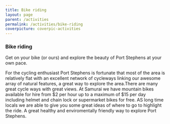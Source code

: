 ```yaml
---
title: Bike riding
layout: page
parent: /activities
permalink: /activities/bike-riding
coverpicture: coverpic-activities
---
```


### Bike riding
Get on your bike (or ours) and explore the beauty of Port Stephens at your own pace.

For the cycling enthusiast Port Stephens is fortunate that most of the area is relatively flat with an excellent network of cycleways linking our awesome array of natural features, a great way to explore the area.There are many great cycle ways with great views. At Samurai we have mountain bikes available for hire from $2 per hour up to a maximum of $15 per day including helmet and chain lock or supermarket bikes for free. AS long time locals we are able to give you some great ideas of where to go to highlight the ride. A great healthy and enviromentally friendly way to explore Port Stephens.